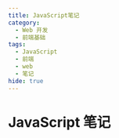 ```yaml
---
title: JavaScript笔记
category:
  - Web 开发
  - 前端基础
tags:
  - JavaScript
  - 前端
  - web
  - 笔记
hide: true
---
```


# JavaScript 笔记

